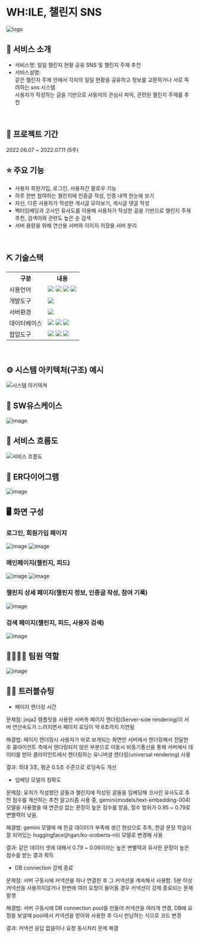 # WH:ILE, 챌린지 SNS
![logo](https://github.com/C-dtd/gyer-u/assets/129096109/93ba1eb4-cb7f-477c-bb6d-03c9e0774eda)


## 👀 서비스 소개
* 서비스명: 일일 챌린지 현황 공유 SNS 및 챌린지 주제 추천
* 서비스설명: <br>
같은 챌린지 주제 안에서 각자의 일일 현황을 공유하고 정보를 교환하거나 서로 독려하는 sns 시스템<br>
사용자가 작성하는 글을 기반으로 사용자의 관심사 파악, 관련된 챌린지 주제를 추천
<br>

## 📅 프로젝트 기간
2022.06.07 ~ 2022.07.11 (5주)
<br>

## ⭐ 주요 기능
* 사용자 회원가입, 로그인, 사용자간 팔로우 기능
* 하루 한번 참여하는 챌린지에 인증글 작성, 인증 내역 한눈에 보기
* 자신, 다른 사용자가 작성한 게시글 모아보기, 게시글 댓글 작성
* 벡터임베딩과 코사인 유사도를 이용해 사용자가 작성한 글을 기반으로 챌린지 주제 추천, 검색어와 관련도 높은 순 검색
* 서버 용량을 위해 연산용 서버와 이미지 저장용 서버 분리
<br>

## ⛏ 기술스택
<table>
    <tr>
        <th>구분</th>
        <th>내용</th>
    </tr>
    <tr>
        <td>사용언어</td>
        <td>
            <img src="https://img.shields.io/badge/Java-007396?style=for-the-badge&logo=java&logoColor=white"/>
            <img src="https://img.shields.io/badge/HTML5-E34F26?style=for-the-badge&logo=HTML5&logoColor=white"/>
            <img src="https://img.shields.io/badge/CSS3-1572B6?style=for-the-badge&logo=CSS3&logoColor=white"/>
            <img src="https://img.shields.io/badge/JavaScript-F7DF1E?style=for-the-badge&logo=JavaScript&logoColor=white"/>
        </td>
    </tr>
    <tr>
        <td>개발도구</td>
        <td>
            <img src="https://img.shields.io/badge/VSCode-007ACC?style=for-the-badge&logo=VisualStudioCode&logoColor=white"/>
        </td>
    </tr>
    <tr>
        <td>서버환경</td>
        <td>
            <img src="https://img.shields.io/badge/Flask-000000?style=for-the-badge&logo=flask&logoColor=white"/>
        </td>
    </tr>
    <tr>
        <td>데이터베이스</td>
        <td>
            <img src="https://img.shields.io/badge/Oracle 11g-F80000?style=for-the-badge&logo=Oracle&logoColor=white"/>
            <img src="https://img.shields.io/badge/Supabase-181818?style=for-the-badge&logo=supabase&logoColor=white"/>
            <img src="https://img.shields.io/badge/PostgreSQL-316192?style=for-the-badge&logo=postgresql&logoColor=white"/>
        </td>
    </tr>
    <tr>
        <td>협업도구</td>
        <td>
            <img src="https://img.shields.io/badge/Git-F05032?style=for-the-badge&logo=Git&logoColor=white"/>
            <img src="https://img.shields.io/badge/GitHub-181717?style=for-the-badge&logo=GitHub&logoColor=white"/>
            <img src="https://img.shields.io/badge/Slack-4A154B?style=for-the-badge&logo=slack&logoColor=white"/>
        </td>
    </tr>
</table>


<br>

## ⚙ 시스템 아키텍처(구조) 예시 
![시스템 아키텍쳐](https://github.com/C-dtd/gyer-u/assets/129096109/48358227-fbc2-410d-b640-9c57110f6003)
<br>

## 📌 SW유스케이스
![image](https://github.com/C-dtd/gyer-u/assets/129096109/b04960ad-0df4-48da-837b-24c5d80914b3)
<br>

## 📌 서비스 흐름도
![서비스 흐름도](https://github.com/C-dtd/gyer-u/assets/129096109/7444a719-716e-4b6f-ab85-690ab788371b)
<br>

## 📌 ER다이어그램
![image](https://github.com/C-dtd/gyer-u/assets/129096109/86334def-5dff-43ac-aa99-8dcf12ab8e3b)
<br>

## 🖥 화면 구성

### 로그인, 회원가입 페이지
![image](https://github.com/C-dtd/gyer-u/assets/129096109/13908da5-b483-48a4-b83f-df2c267d199d)
![image](https://github.com/C-dtd/gyer-u/assets/129096109/496bbc27-a778-4539-b19d-88156d9a619a)
<br>
### 메인페이지(챌린지, 피드)
![image](https://github.com/C-dtd/gyer-u/assets/129096109/50ca06e5-94b1-4f65-9a6c-668d02c556fd)
![image](https://github.com/C-dtd/gyer-u/assets/129096109/3a322c0e-1efd-45f9-9e62-e8f98dbcb165)
<br>
### 챌린지 상세 페이지(챌린지 정보, 인증글 작성, 참여 기록)
![image](https://github.com/C-dtd/gyer-u/assets/129096109/1eab74fe-1cca-48c1-a40d-d9eb8ba4e20d)
<br>
### 검색 페이지(챌린지, 피드, 사용자 검색)
![image](https://github.com/C-dtd/gyer-u/assets/129096109/829d0be3-9e0d-4eb8-b60d-2f5e9e687229)
<br>

## 👨‍👩‍👦‍👦 팀원 역할
![image](https://github.com/C-dtd/WHILE/assets/129096109/e615161a-cdb7-4f28-af4b-1e48ba1e5298)


## 🤾‍♂️ 트러블슈팅
* 페이지 렌더링 시간

문제점: jinja2 템플릿을 사용한 서버측 페이지 렌더링(Server-side rendering)이 서버 연산속도가 느려지면서 페이지 로딩이 약 6초까지 지연됨

해결법: 페이지 렌더링시 사용자가 바로 보게되는 화면만 서버에서 렌더링해서 전달한 후 클라이언트 측에서 렌더링되지 않은 부분으로 이동시 비동기통신을 통해 서버에서 데이터를 받아 클라이언트에서 렌더링하는 유니버셜 렌더링(universal rendering) 사용

결과: 최대 3초, 평균 0.5초 수준으로 로딩속도 개선
 
* 임베딩 모델의 정확도

문제점: 유저가 작성했던 글들과 챌린지에 작성된 글들을 임베딩해 코사인 유사도로 추천 점수를 계산하는 추천 알고리즘 사용 중, gemini(models/text-embedding-004) 모델을 사용했을 때 연관성 없는 문장이 높은 점수를 받음, 점수 범위가 0.95 ~ 0.79로 변별력이 낮음.

해결법: gemini 모델에 에 한글 데이터가 부족해 생긴 현상으로 추측, 한글 문장 학습이 잘 되어있는 huggingface(jhgan/ko-sroberta-nli) 모델로 변경해 사용

결과: 같은 데이터 셋에 대해서 0.79 ~ 0.06이라는 높은 변별력과 유사한 문장이 높은 점수를 받는 결과 획득

* DB connection 강제 종료

문제점: 서버 구동시에 커넥션을 하나 연결한 후 그 커넥션을 계속해서 사용함. 5분 이상 커넥션을 사용하지않거나 한번에 여러 요청이 들어올 경우 커넥션이 강제 종료되는 문제 발생

해결법: 서버 구동시에 DB connection pool을 만들어 커넥션을 여러개 연결, DB에 요청을 보낼때 pool에서 커넥션을 받아와 사용한 후 다시 반납하는 식으로 코드 변경

결과: 커넥션 응답 없음이나 요청 동시처리 문제 해결

